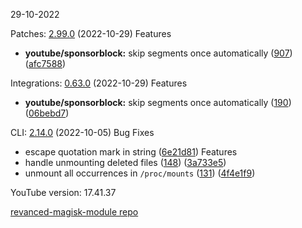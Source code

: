 29-10-2022

Patches:   [2.99.0](https://github.com/revanced/revanced-patches/compare/v2.98.0...v2.99.0) (2022-10-29)
 Features
* **youtube/sponsorblock:** skip segments once automatically ([907](https://github.com/revanced/revanced-patches/issues/907)) ([afc7588](https://github.com/revanced/revanced-patches/commit/afc75882062a9316dbc28a9dc4f990cf88b52654))

Integrations:   [0.63.0](https://github.com/revanced/revanced-integrations/compare/v0.62.0...v0.63.0) (2022-10-29)
 Features
* **youtube/sponsorblock:** skip segments once automatically ([190](https://github.com/revanced/revanced-integrations/issues/190)) ([06bebd7](https://github.com/revanced/revanced-integrations/commit/06bebd7017980880765a5735b1dc0502a01c5037))

CLI:   [2.14.0](https://github.com/revanced/revanced-cli/compare/v2.13.0...v2.14.0) (2022-10-05)
 Bug Fixes
* escape quotation mark in string ([6e21d81](https://github.com/revanced/revanced-cli/commit/6e21d81964e8160e06ffda7051dd484e4aaaa432))
 Features
* handle unmounting deleted files ([148](https://github.com/revanced/revanced-cli/issues/148)) ([3a733e5](https://github.com/revanced/revanced-cli/commit/3a733e513717799ca0e32327e5b8be043680c556))
* unmount all occurrences in `/proc/mounts` ([131](https://github.com/revanced/revanced-cli/issues/131)) ([4f4e1f9](https://github.com/revanced/revanced-cli/commit/4f4e1f9834bf28d9be2efd4fd7bae19951b85258))


YouTube version: 17.41.37

[revanced-magisk-module repo](https://github.com/vuongvan/magisk-module)
